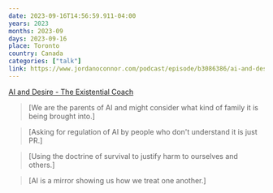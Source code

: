 ```yaml
---
date: 2023-09-16T14:56:59.911-04:00
years: 2023
months: 2023-09
days: 2023-09-16
place: Toronto
country: Canada
categories: ["talk"]
link: https://www.jordanoconnor.com/podcast/episode/b3086386/ai-and-desire
---
```

[AI and Desire - The Existential Coach](https://www.jordanoconnor.com/podcast/episode/b3086386/ai-and-desire)

> [We are the parents of AI and might consider what kind of family it is being brought into.]

> [Asking for regulation of AI by people who don't understand it is just PR.]

> [Using the doctrine of survival to justify harm to ourselves and others.]

> [AI is a mirror showing us how we treat one another.]
